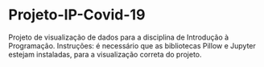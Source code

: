 # Projeto-IP-Covid-19
Projeto de visualização de dados para a disciplina de Introdução à Programação. 
Instruções: é necessário que as bibliotecas Pillow e Jupyter estejam instaladas, para a visualização correta do projeto.
